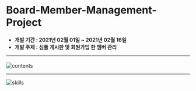 # Board-Member-Management-Project
<h4>
<ul>
<li>개발 기간 : 2021년 02월 01일 ~ 2021년 02월 16일</li>
<li>개발 주제 : 심플 게시판 및 회원가입 한 멤버 관리</li>
</ul>
<hr> 
</h4>

![contents](https://user-images.githubusercontent.com/61300555/107963741-e4b50b80-6feb-11eb-90a4-c8075844a7ce.PNG)
<hr>

![skills](https://user-images.githubusercontent.com/61300555/107964309-7d4b8b80-6fec-11eb-96a3-803795de1553.PNG)
